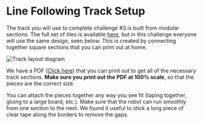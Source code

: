 # Line Following Track Setup

The track you will use to complete challenge #3 is built from modular sections. The full set of tiles is available [here](http://robotsquare.com/2012/11/28/line-following/), but in this challenge everyone will use the same design, seen below. This is created by connecting together square sections that you can print out at home.

![Track layout diagram](https://raw.githubusercontent.com/Mechanical-Advantage/Training2020/master/resources/04-finaldesign.jpg)

We have a PDF ([Click here](https://raw.githubusercontent.com/Mechanical-Advantage/Training2020/master/resources/04-printout.pdf)) that you can print out to get all of the necessary track sections. **Make sure you print out the PDF at 100% scale**, so that the pieces are the correct size.

You can attach the pieces together any way you see fit (taping together, gluing to a large board, etc.). Make sure that the robot can run smoothly from one section to the next. We found it useful to stick a long piece of clear tape along the borders to remove the gaps.